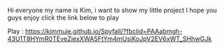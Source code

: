 Hi everyone my name is Kim, i want to show my little project I hope you guys enjoy click the link below to play

Play : https://kimmuie.github.io/Spyfall/?fbclid=PAAabmgh-43U1T8HYmR0TEveZiexXWA5FtYm4mUsiKoJpV2EV6xWT_SHhwGJk
